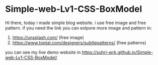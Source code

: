 # Simple-web-Lv1-CSS-BoxModel
Hi there, today i made simple blog website.
i use free image and free pattern. if you need the link you can exlpore more image and pattern in:
1. https://unsplash.com/ (free image)
2. https://www.toptal.com/designers/subtlepatterns/ (free patterns)

you can see my live demo website in https://suhri-wrk.github.io/Simple-web-Lv1-CSS-BoxModel/

